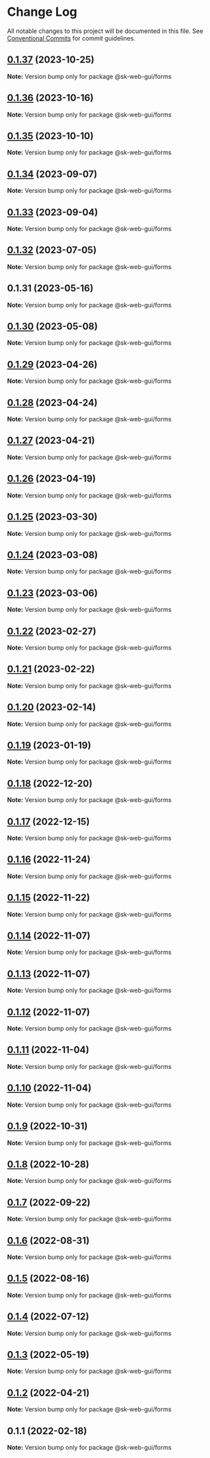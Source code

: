 # Change Log

All notable changes to this project will be documented in this file.
See [Conventional Commits](https://conventionalcommits.org) for commit guidelines.

## [0.1.37](https://github.com/Sundsvallskommun/web-shared-components/compare/@sk-web-gui/forms@0.1.36...@sk-web-gui/forms@0.1.37) (2023-10-25)

**Note:** Version bump only for package @sk-web-gui/forms

## [0.1.36](https://github.com/Sundsvallskommun/web-shared-components/compare/@sk-web-gui/forms@0.1.35...@sk-web-gui/forms@0.1.36) (2023-10-16)

**Note:** Version bump only for package @sk-web-gui/forms

## [0.1.35](https://github.com/Sundsvallskommun/web-shared-components/compare/@sk-web-gui/forms@0.1.34...@sk-web-gui/forms@0.1.35) (2023-10-10)

**Note:** Version bump only for package @sk-web-gui/forms

## [0.1.34](https://github.com/Sundsvallskommun/web-shared-components/compare/@sk-web-gui/forms@0.1.33...@sk-web-gui/forms@0.1.34) (2023-09-07)

**Note:** Version bump only for package @sk-web-gui/forms

## [0.1.33](https://github.com/Sundsvallskommun/web-shared-components/compare/@sk-web-gui/forms@0.1.32...@sk-web-gui/forms@0.1.33) (2023-09-04)

**Note:** Version bump only for package @sk-web-gui/forms

## [0.1.32](https://github.com/Sundsvallskommun/web-shared-components/compare/@sk-web-gui/forms@0.1.31...@sk-web-gui/forms@0.1.32) (2023-07-05)

**Note:** Version bump only for package @sk-web-gui/forms

## 0.1.31 (2023-05-16)

**Note:** Version bump only for package @sk-web-gui/forms

## [0.1.30](https://github.com/Sundsvallskommun/web-shared-components/compare/@sk-web-gui/forms@0.1.29...@sk-web-gui/forms@0.1.30) (2023-05-08)

**Note:** Version bump only for package @sk-web-gui/forms

## [0.1.29](https://github.com/Sundsvallskommun/web-shared-components/compare/@sk-web-gui/forms@0.1.28...@sk-web-gui/forms@0.1.29) (2023-04-26)

**Note:** Version bump only for package @sk-web-gui/forms

## [0.1.28](https://github.com/Sundsvallskommun/web-shared-components/compare/@sk-web-gui/forms@0.1.27...@sk-web-gui/forms@0.1.28) (2023-04-24)

**Note:** Version bump only for package @sk-web-gui/forms

## [0.1.27](https://github.com/Sundsvallskommun/web-shared-components/compare/@sk-web-gui/forms@0.1.26...@sk-web-gui/forms@0.1.27) (2023-04-21)

**Note:** Version bump only for package @sk-web-gui/forms

## [0.1.26](https://github.com/Sundsvallskommun/web-shared-components/compare/@sk-web-gui/forms@0.1.25...@sk-web-gui/forms@0.1.26) (2023-04-19)

**Note:** Version bump only for package @sk-web-gui/forms

## [0.1.25](https://github.com/Sundsvallskommun/web-shared-components/compare/@sk-web-gui/forms@0.1.24...@sk-web-gui/forms@0.1.25) (2023-03-30)

**Note:** Version bump only for package @sk-web-gui/forms

## [0.1.24](https://github.com/Sundsvallskommun/web-shared-components/compare/@sk-web-gui/forms@0.1.23...@sk-web-gui/forms@0.1.24) (2023-03-08)

**Note:** Version bump only for package @sk-web-gui/forms

## [0.1.23](https://github.com/Sundsvallskommun/web-shared-components/compare/@sk-web-gui/forms@0.1.22...@sk-web-gui/forms@0.1.23) (2023-03-06)

**Note:** Version bump only for package @sk-web-gui/forms

## [0.1.22](https://github.com/Sundsvallskommun/web-shared-components/compare/@sk-web-gui/forms@0.1.21...@sk-web-gui/forms@0.1.22) (2023-02-27)

**Note:** Version bump only for package @sk-web-gui/forms

## [0.1.21](https://github.com/Sundsvallskommun/web-shared-components/compare/@sk-web-gui/forms@0.1.20...@sk-web-gui/forms@0.1.21) (2023-02-22)

**Note:** Version bump only for package @sk-web-gui/forms

## [0.1.20](https://github.com/Sundsvallskommun/web-shared-components/compare/@sk-web-gui/forms@0.1.19...@sk-web-gui/forms@0.1.20) (2023-02-14)

**Note:** Version bump only for package @sk-web-gui/forms

## [0.1.19](https://github.com/Sundsvallskommun/web-shared-components/compare/@sk-web-gui/forms@0.1.18...@sk-web-gui/forms@0.1.19) (2023-01-19)

**Note:** Version bump only for package @sk-web-gui/forms

## [0.1.18](https://github.com/Sundsvallskommun/web-shared-components/compare/@sk-web-gui/forms@0.1.17...@sk-web-gui/forms@0.1.18) (2022-12-20)

**Note:** Version bump only for package @sk-web-gui/forms

## [0.1.17](https://github.com/Sundsvallskommun/web-shared-components/compare/@sk-web-gui/forms@0.1.16...@sk-web-gui/forms@0.1.17) (2022-12-15)

**Note:** Version bump only for package @sk-web-gui/forms

## [0.1.16](https://github.com/Sundsvallskommun/web-shared-components/compare/@sk-web-gui/forms@0.1.15...@sk-web-gui/forms@0.1.16) (2022-11-24)

**Note:** Version bump only for package @sk-web-gui/forms

## [0.1.15](https://github.com/Sundsvallskommun/web-shared-components/compare/@sk-web-gui/forms@0.1.14...@sk-web-gui/forms@0.1.15) (2022-11-22)

**Note:** Version bump only for package @sk-web-gui/forms

## [0.1.14](https://github.com/Sundsvallskommun/web-shared-components/compare/@sk-web-gui/forms@0.1.13...@sk-web-gui/forms@0.1.14) (2022-11-07)

**Note:** Version bump only for package @sk-web-gui/forms

## [0.1.13](https://github.com/Sundsvallskommun/web-shared-components/compare/@sk-web-gui/forms@0.1.12...@sk-web-gui/forms@0.1.13) (2022-11-07)

**Note:** Version bump only for package @sk-web-gui/forms

## [0.1.12](https://github.com/Sundsvallskommun/web-shared-components/compare/@sk-web-gui/forms@0.1.11...@sk-web-gui/forms@0.1.12) (2022-11-07)

**Note:** Version bump only for package @sk-web-gui/forms

## [0.1.11](https://github.com/Sundsvallskommun/web-shared-components/compare/@sk-web-gui/forms@0.1.10...@sk-web-gui/forms@0.1.11) (2022-11-04)

**Note:** Version bump only for package @sk-web-gui/forms

## [0.1.10](https://github.com/Sundsvallskommun/web-shared-components/compare/@sk-web-gui/forms@0.1.9...@sk-web-gui/forms@0.1.10) (2022-11-04)

**Note:** Version bump only for package @sk-web-gui/forms

## [0.1.9](https://github.com/Sundsvallskommun/web-shared-components/compare/@sk-web-gui/forms@0.1.7...@sk-web-gui/forms@0.1.9) (2022-10-31)

**Note:** Version bump only for package @sk-web-gui/forms

## [0.1.8](https://github.com/Sundsvallskommun/web-shared-components/compare/@sk-web-gui/forms@0.1.7...@sk-web-gui/forms@0.1.8) (2022-10-28)

**Note:** Version bump only for package @sk-web-gui/forms

## [0.1.7](https://github.com/Sundsvallskommun/web-shared-components/compare/@sk-web-gui/forms@0.1.6...@sk-web-gui/forms@0.1.7) (2022-09-22)

**Note:** Version bump only for package @sk-web-gui/forms

## [0.1.6](https://github.com/Sundsvallskommun/web-shared-components/compare/@sk-web-gui/forms@0.1.5...@sk-web-gui/forms@0.1.6) (2022-08-31)

**Note:** Version bump only for package @sk-web-gui/forms

## [0.1.5](https://github.com/Sundsvallskommun/web-shared-components/compare/@sk-web-gui/forms@0.1.4...@sk-web-gui/forms@0.1.5) (2022-08-16)

**Note:** Version bump only for package @sk-web-gui/forms

## [0.1.4](https://github.com/Sundsvallskommun/web-shared-components/compare/@sk-web-gui/forms@0.1.3...@sk-web-gui/forms@0.1.4) (2022-07-12)

**Note:** Version bump only for package @sk-web-gui/forms

## [0.1.3](https://github.com/Sundsvallskommun/web-shared-components/compare/@sk-web-gui/forms@0.1.2...@sk-web-gui/forms@0.1.3) (2022-05-19)

**Note:** Version bump only for package @sk-web-gui/forms

## [0.1.2](https://github.com/Sundsvallskommun/web-shared-components/compare/@sk-web-gui/forms@0.1.1...@sk-web-gui/forms@0.1.2) (2022-04-21)

**Note:** Version bump only for package @sk-web-gui/forms

## 0.1.1 (2022-02-18)

**Note:** Version bump only for package @sk-web-gui/forms
